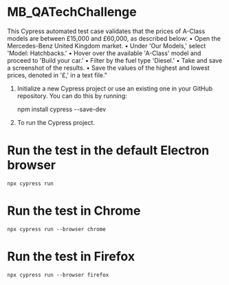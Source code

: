 # MB_QATechChallenge
This Cypress automated test case validates that the prices of A-Class models are between £15,000 and £60,000, as described below:
• Open the Mercedes-Benz United Kingdom market.
• Under 'Our Models,' select 'Model: Hatchbacks.'
• Hover over the available 'A-Class' model and proceed to 'Build your car.'
• Filter by the fuel type 'Diesel.'
• Take and save a screenshot of the results.
• Save the values of the highest and lowest prices, denoted in '£,' in a text file."

1. Initialize a new Cypress project or use an existing one in your GitHub repository. You can do this by running:

   npm install cypress --save-dev


2. To run the Cypress project.
 # Run the test in the default Electron browser
    npx cypress run

# Run the test in Chrome
    npx cypress run --browser chrome

# Run the test in Firefox
    npx cypress run --browser firefox
